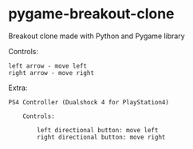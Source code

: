 # pygame-breakout-clone
Breakout clone made with Python and Pygame library

Controls:
    
    left arrow - move left
    right arrow - move right


Extra:
    
    PS4 Controller (Dualshock 4 for PlayStation4)

        Controls:
            
            left directional button: move left
            right directional button: move right
            
